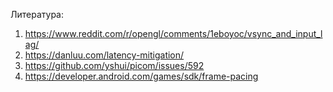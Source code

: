 Литература:
1. https://www.reddit.com/r/opengl/comments/1eboyoc/vsync_and_input_lag/
2. https://danluu.com/latency-mitigation/
3. https://github.com/yshui/picom/issues/592
4. https://developer.android.com/games/sdk/frame-pacing
